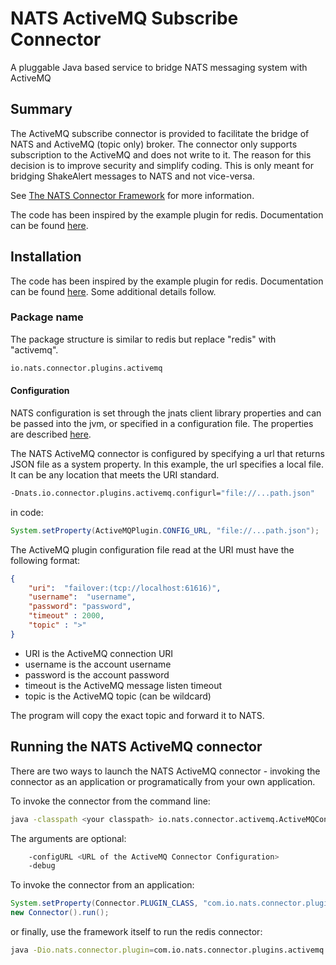 # NATS ActiveMQ Subscribe Connector

A pluggable Java based service to bridge NATS messaging system with ActiveMQ

## Summary

The ActiveMQ subscribe connector is provided to facilitate the bridge of NATS and ActiveMQ (topic only) broker.  The connector only supports subscription to the ActiveMQ and does not write to it.  The reason for this decision is to improve security and simplify coding.  This is only meant for bridging ShakeAlert messages to NATS and not vice-versa.

See [The NATS Connector Framework](https://github.com/nats-io/nats-connector-framework) for more information.

The code has been inspired by the example plugin for redis.  Documentation can be found [here](http://nats-io.github.io/nats-connector-redis).

## Installation

The code has been inspired by the example plugin for redis.  Documentation can be found [here](http://nats-io.github.io/nats-connector-redis).  Some additional details follow.

### Package name

The package structure is similar to redis but replace "redis" with "activemq".

```bash
io.nats.connector.plugins.activemq
```

#### Configuration

NATS configuration is set through the jnats client library properties and can be passed into the jvm, or specified in a configuration file. The properties are described [here](http://nats-io.github.io/jnats/io/nats/client/Constants.html).

The NATS ActiveMQ connector is configured by specifying a url that returns JSON file as a system property.  In this example,
the url specifies a local file.  It can be any location that meets the URI standard.

```bash
-Dnats.io.connector.plugins.activemq.configurl="file://...path.json"
```

in code:

```java
System.setProperty(ActiveMQPlugin.CONFIG_URL, "file://...path.json");
```

The ActiveMQ plugin configuration file read at the URI must have the following format:

```json
{
    "uri":  "failover:(tcp://localhost:61616)",
    "username":  "username",
    "password": "password",
    "timeout" : 2000,
    "topic" : ">"
}
```

* URI is the ActiveMQ connection URI
* username is the account username
* password is the account password
* timeout is the ActiveMQ message listen timeout
* topic is the ActiveMQ topic (can be wildcard)

The program will copy the exact topic and forward it to NATS.

## Running the NATS ActiveMQ connector

There are two ways to launch the NATS ActiveMQ connector - invoking the connector as an application or programatically from your own application.

To invoke the connector from the command line:

```bash
java -classpath <your classpath> io.nats.connector.activemq.ActiveMQConnector <args>
```

The arguments are optional:

```bash
    -configURL <URL of the ActiveMQ Connector Configuration>
    -debug
```

To invoke the connector from an application:

```java
System.setProperty(Connector.PLUGIN_CLASS, "com.io.nats.connector.plugins.activemq.ActiveMQPlugin");
new Connector().run();
```

or finally, use the framework itself to run the redis connector:

```bash
java -Dio.nats.connector.plugin=com.io.nats.connector.plugins.activemq.ActiveMQPlugin io.nats.connector.Connector
```
